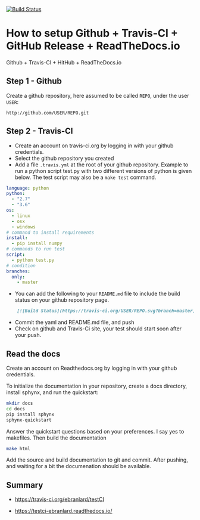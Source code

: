 
[![Build Status](https://travis-ci.org/ebranlard/testCI.svg?branch=master)](https://travis-ci.org/ebranlard/testCI)



# How to setup Github + Travis-CI + GitHub Release + ReadTheDocs.io 

Github + Travis-CI + HitHub + ReadTheDocs.io

## Step 1 - Github
Create a github repository, here assumed to be called `REPO`, under the user `USER`:
``` 
http://github.com/USER/REPO.git
```


## Step 2 - Travis-CI
 - Create an account on travis-ci.org by logging in with your github credentials.
 - Select the github repository you created
 - Add a file `.travis.yml` at the root of your github repository. Example to run a python script test.py with two different versions of python is given below. The test script may also be a `make test` command. 
```yaml
language: python
python:
  - "2.7"
  - "3.6"
os:
  - linux
  - osx
  - windows
# command to install requirements
install:
  - pip install numpy
# commands to run test
script: 
  - python test.py
# condition
branches:
  only:
    - master
```
- You can add the following to your `README.md` file to include the build status on your github repository page.
```markdown
    [![Build Status](https://travis-ci.org/USER/REPO.svg?branch=master)](https://travis-ci.org/USER/REPO)
```
- Commit the yaml and README.md file, and push
- Check on github and Travis-Ci site, your test should start soon after your push.


 
## Read the docs
Create an account on Readthedocs.org by logging in with your github credentials.

To initialize the documentation in your repository, create a docs directory, install sphynx, and run the quickstart:

```bash
mkdir docs
cd docs
pip install sphynx
sphynx-quickstart
```

Answer the quickstart questions based on your preferences. I say yes to makefiles. 
Then build the documentation

``` bash
make html
```

Add the source and build documentation to git and commit.
After pushing, and waiting for a bit the documenation should be available.




## Summary

- https://travis-ci.org/ebranlard/testCI

- https://testci-ebranlard.readthedocs.io/
